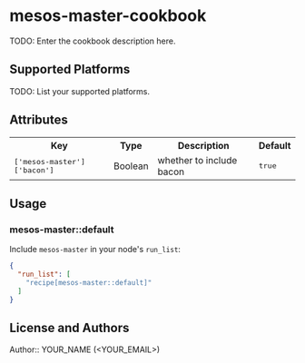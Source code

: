 # mesos-master-cookbook

TODO: Enter the cookbook description here.

## Supported Platforms

TODO: List your supported platforms.

## Attributes

<table>
  <tr>
    <th>Key</th>
    <th>Type</th>
    <th>Description</th>
    <th>Default</th>
  </tr>
  <tr>
    <td><tt>['mesos-master']['bacon']</tt></td>
    <td>Boolean</td>
    <td>whether to include bacon</td>
    <td><tt>true</tt></td>
  </tr>
</table>

## Usage

### mesos-master::default

Include `mesos-master` in your node's `run_list`:

```json
{
  "run_list": [
    "recipe[mesos-master::default]"
  ]
}
```

## License and Authors

Author:: YOUR_NAME (<YOUR_EMAIL>)
